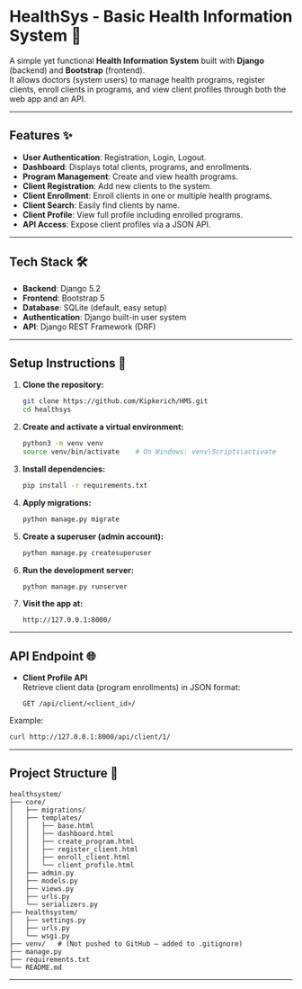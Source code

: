 
# HealthSys - Basic Health Information System 🏥

A simple yet functional **Health Information System** built with **Django** (backend) and **Bootstrap** (frontend).  
It allows doctors (system users) to manage health programs, register clients, enroll clients in programs, and view client profiles through both the web app and an API.

---

## Features ✨
- **User Authentication**: Registration, Login, Logout.
- **Dashboard**: Displays total clients, programs, and enrollments.
- **Program Management**: Create and view health programs.
- **Client Registration**: Add new clients to the system.
- **Client Enrollment**: Enroll clients in one or multiple health programs.
- **Client Search**: Easily find clients by name.
- **Client Profile**: View full profile including enrolled programs.
- **API Access**: Expose client profiles via a JSON API.

---

## Tech Stack 🛠
- **Backend**: Django 5.2
- **Frontend**: Bootstrap 5
- **Database**: SQLite (default, easy setup)
- **Authentication**: Django built-in user system
- **API**: Django REST Framework (DRF)

---

## Setup Instructions 🚀

1. **Clone the repository:**
   ```bash
   git clone https://github.com/Kipkerich/HMS.git
   cd healthsys
   ```

2. **Create and activate a virtual environment:**
   ```bash
   python3 -m venv venv
   source venv/bin/activate    # On Windows: venv\Scripts\activate
   ```

3. **Install dependencies:**
   ```bash
   pip install -r requirements.txt
   ```

4. **Apply migrations:**
   ```bash
   python manage.py migrate
   ```

5. **Create a superuser (admin account):**
   ```bash
   python manage.py createsuperuser
   ```

6. **Run the development server:**
   ```bash
   python manage.py runserver
   ```

7. **Visit the app at:**
   ```
   http://127.0.0.1:8000/
   ```

---

## API Endpoint 🌐
- **Client Profile API**  
  Retrieve client data (program enrollments) in JSON format:
  ```
  GET /api/client/<client_id>/
  ```

Example:
```bash
curl http://127.0.0.1:8000/api/client/1/
```

---

## Project Structure 📁
```
healthsystem/
├── core/
│   ├── migrations/
│   ├── templates/
│   │   ├── base.html
│   │   ├── dashboard.html
│   │   ├── create_program.html
│   │   ├── register_client.html
│   │   ├── enroll_client.html
│   │   └── client_profile.html
│   ├── admin.py
│   ├── models.py
│   ├── views.py
│   ├── urls.py
│   └── serializers.py
├── healthsystem/
│   ├── settings.py
│   ├── urls.py
│   └── wsgi.py
├── venv/   # (Not pushed to GitHub — added to .gitignore)
├── manage.py
├── requirements.txt
└── README.md
```

---




